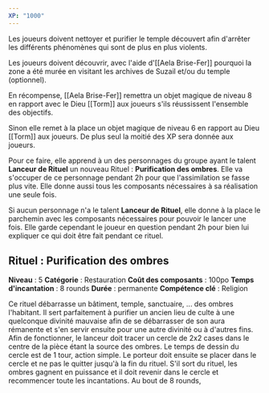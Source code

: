 ```yaml
---
XP: "1000"
---
```

Les joueurs doivent nettoyer et purifier le temple découvert afin d'arrêter les différents phénomènes qui sont de plus en plus violents.

Les joueurs doivent découvrir, avec l'aide d'[[Aela Brise-Fer]] pourquoi la zone a été murée en visitant les archives de Suzail et/ou du temple (optionnel).

En récompense, [[Aela Brise-Fer]] remettra un objet magique de niveau 8 en rapport avec le Dieu [[Torm]] aux joueurs s'ils réussissent l'ensemble des objectifs.

Sinon elle remet à la place un objet magique de niveau 6 en rapport au Dieu [[Torm]] aux joueurs. De plus seul la moitié des XP sera donnée aux joueurs.

Pour ce faire, elle apprend à un des personnages du groupe ayant le talent **Lanceur de Rituel** un nouveau Rituel : **Purification des ombres**. Elle va s'occuper de ce personnage pendant 2h pour que l'assimilation se fasse plus vite. Elle donne aussi tous les composants nécessaires à sa réalisation une seule fois.

Si aucun personnage n'a le talent **Lanceur de Rituel**, elle donne à la place le parchemin avec les composants nécessaires pour pouvoir le lancer une fois. Elle garde cependant le joueur en question pendant 2h pour bien lui expliquer ce qui doit être fait pendant ce rituel.

## Rituel : Purification des ombres

**Niveau** : 5
**Catégorie** : Restauration
**Coût des composants** : 100po
**Temps d'incantation** : 8 rounds
**Durée** : permanente
**Compétence clé** : Religion

Ce rituel débarrasse un bâtiment, temple, sanctuaire, ... des ombres l'habitant. Il sert parfaitement à purifier un ancien lieu de culte à une quelconque divinité mauvaise afin de se débarrasser de son aura rémanente et s'en servir ensuite pour une autre divinité ou à d'autres fins.
Afin de fonctionner, le lanceur doit tracer un cercle de 2x2 cases dans le centre de la pièce étant la source des ombres. Le temps de dessin du cercle est de 1 tour, action simple.
Le porteur doit ensuite se placer dans le cercle et ne pas le quitter jusqu'à la fin du rituel. S'il sort du rituel, les ombres gagnent en puissance et il doit revenir dans le cercle et recommencer toute les incantations.
Au bout de 8 rounds, 
